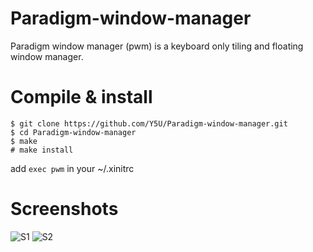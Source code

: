 # Paradigm-window-manager
Paradigm window manager (pwm) is a keyboard only tiling and floating window manager.

# Compile & install
```
$ git clone https://github.com/Y5U/Paradigm-window-manager.git
$ cd Paradigm-window-manager
$ make
# make install
```
add `exec pwm` in your ~/.xinitrc

# Screenshots
![S1](https://raw.githubusercontent.com/Y5U/Paradigm-window-manager/main/screenshots/S1.png)
![S2](https://raw.githubusercontent.com/Y5U/Paradigm-window-manager/main/screenshots/S2.png)
